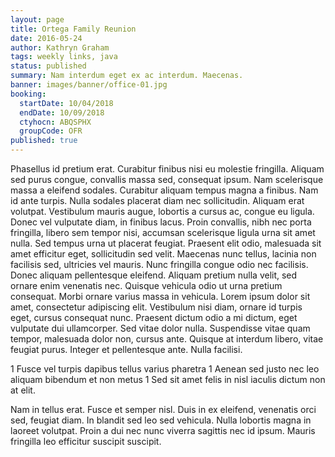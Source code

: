 ```yaml
---
layout: page
title: Ortega Family Reunion
date: 2016-05-24
author: Kathryn Graham
tags: weekly links, java
status: published
summary: Nam interdum eget ex ac interdum. Maecenas.
banner: images/banner/office-01.jpg
booking:
  startDate: 10/04/2018
  endDate: 10/09/2018
  ctyhocn: ABQSPHX
  groupCode: OFR
published: true
---
```

Phasellus id pretium erat. Curabitur finibus nisi eu molestie fringilla. Aliquam sed purus congue, convallis massa sed, consequat ipsum. Nam scelerisque massa a eleifend sodales. Curabitur aliquam tempus magna a finibus. Nam id ante turpis. Nulla sodales placerat diam nec sollicitudin. Aliquam erat volutpat. Vestibulum mauris augue, lobortis a cursus ac, congue eu ligula. Donec vel vulputate diam, in finibus lacus. Proin convallis, nibh nec porta fringilla, libero sem tempor nisi, accumsan scelerisque ligula urna sit amet nulla.
Sed tempus urna ut placerat feugiat. Praesent elit odio, malesuada sit amet efficitur eget, sollicitudin sed velit. Maecenas nunc tellus, lacinia non facilisis sed, ultricies vel mauris. Nunc fringilla congue odio nec facilisis. Donec aliquam pellentesque eleifend. Aliquam pretium nulla velit, sed ornare enim venenatis nec. Quisque vehicula odio ut urna pretium consequat. Morbi ornare varius massa in vehicula. Lorem ipsum dolor sit amet, consectetur adipiscing elit. Vestibulum nisi diam, ornare id turpis eget, cursus consequat nunc. Praesent dictum odio a mi dictum, eget vulputate dui ullamcorper. Sed vitae dolor nulla. Suspendisse vitae quam tempor, malesuada dolor non, cursus ante. Quisque at interdum libero, vitae feugiat purus. Integer et pellentesque ante. Nulla facilisi.

1 Fusce vel turpis dapibus tellus varius pharetra
1 Aenean sed justo nec leo aliquam bibendum et non metus
1 Sed sit amet felis in nisl iaculis dictum non at elit.

Nam in tellus erat. Fusce et semper nisl. Duis in ex eleifend, venenatis orci sed, feugiat diam. In blandit sed leo sed vehicula. Nulla lobortis magna in laoreet volutpat. Proin a dui nec nunc viverra sagittis nec id ipsum. Mauris fringilla leo efficitur suscipit suscipit.
